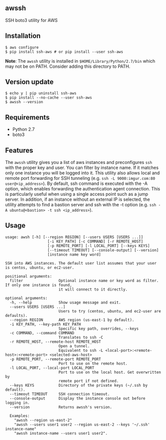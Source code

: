 awssh
----------------

SSH boto3 utility for AWS

Installation
----------------

```
$ aws configure
$ pip install ssh-aws # or pip install --user ssh-aws
```

**Note**: The `awssh` utility is installed in `$HOME/Library/Python/2.7/bin` which may not be on PATH.
Consider adding this directory to PATH.

Version update
----------------
```
$ echo y | pip uninstall ssh-aws
$ pip install --no-cache --user ssh-aws
$ awssh --version
```


Requirements
----------------

- Python 2.7
- boto3

Features
----------------

The `awssh` utility gives you a list of aws instances and preconfigures `ssh` with the proper key and user.
You can filter by instance name. If it matches only one instance you will be logged into it.
This utility also allows local and remote port forwarding for SSH tunneling (e.g. `ssh -L 9000:imgur.com:80 user@<ip_address>`).
By default, ssh command is executed with the -A option, which enables forwarding the authentication agent connection. 
This is particularly useful when using a single access point such as a jump server. 
In addition, if an instance without an external IP is selected, the utility attempts to find a bastion server and ssh with the -t option (e.g. `ssh -A ubuntu@<bastion> -t ssh <ip_address>`).

Usage
-----

```
usage: awsh [-h] [--region REGION] [--users USERS [USERS ...]]
                   [-i KEY_PATH] [-c COMMAND] [-r REMOTE_HOST]
                   [-p REMOTE_PORT] [-l LOCAL_PORT] [--keys KEYS]
                   [--timeout TIMEOUT] [--console-output] [--version]
                   [instance name key word]

SSH into AWS instances. The default user list assumes that your user is centos, ubuntu, or ec2-user.

positional arguments:
  filter                Optional instance name or key word as filter. If only one instance is found,
                        it will connect to it directly.

optional arguments:
  -h, --help            Show usage message and exit.
  --users USERS [USERS ...]
                        Users to try (centos, ubuntu, and ec2-user are defaults).
  --region REGION       AWS region (us-east-1 by default).
  -i KEY_PATH, --key-path KEY_PATH
                        Specific key path, overrides, --keys
  -c COMMAND, --command COMMAND
                        Translates to ssh -C
  -r REMOTE_HOST, --remote-host REMOTE_HOST
                        Open a tunnel.
                        Equivalent to ssh -L <local-port>:<remote-host>:<remote-port> <selected-aws-host>
  -p REMOTE_PORT, --remote-port REMOTE_PORT
                        Port to use on the remote host.
  -l LOCAL_PORT, --local-port LOCAL_PORT
                        Port to use on the local host. Get overwritten by
                        remote port if not defined.
  --keys KEYS           Directory of the private keys (~/.ssh by default).
  --timeout TIMEOUT     SSH connection timeout.
  --console-output      Display the instance console out before logging in.
  --version             Returns awssh's version.

  Examples:
    "awssh --region us-east-2"
    "awssh --users user1 user2 --region us-east-2 --keys '~/.ssh' instance-name"
    "awssh instance-name --users user1 user2".

```
